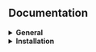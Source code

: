 <div align="left">
<h2>Documentation</h2>
</div>

<details>
<summary><b>General</b></summary>

- [What is StarPlat?](https://github.com/durwasa-chakraborty/StarPlat/wiki#what-is-starplat)
- [Installation requirements](https://github.com/durwasa-chakraborty/StarPlat/wiki#installation-requirement)
- [Quickstart guide](https://github.com/durwasa-chakraborty/StarPlat/wiki#quickstart-guide)

</details>

<details>
<summary><b>Installation</b></summary>
<details>
<summary><b>Acquacluster</b></summary>

- [CUDA](https://github.com/durwasa-chakraborty/StarPlat/wiki/Installation)
- [OpenMP](https://github.com/durwasa-chakraborty/StarPlat/wiki/Installation)
- [MPI](https://github.com/durwasa-chakraborty/StarPlat/wiki/Installation)
</details>
<details>
<summary><b>Linux</b></summary>
- [CUDA](https://github.com/durwasa-chakraborty/StarPlat/wiki/Installation)
- [OpenMP](https://github.com/durwasa-chakraborty/StarPlat/wiki/Installation)
- [MPI](https://github.com/durwasa-chakraborty/StarPlat/wiki/Installation)
</details>
<details>
<summary><b>MacOS</b></summary>
- [CUDA](https://github.com/durwasa-chakraborty/StarPlat/wiki/Installation)
- [OpenMP](https://github.com/durwasa-chakraborty/StarPlat/wiki/Installation)
- [MPI](https://github.com/durwasa-chakraborty/StarPlat/wiki/Installation)
</details>
</details>